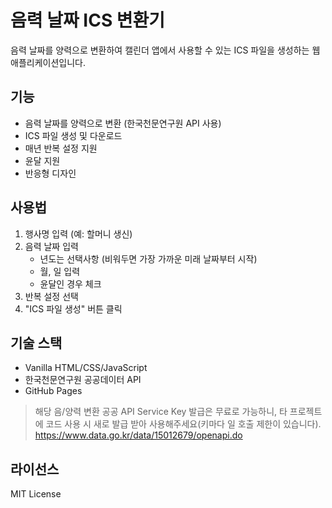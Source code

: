# 음력 날짜 ICS 변환기

음력 날짜를 양력으로 변환하여 캘린더 앱에서 사용할 수 있는 ICS 파일을 생성하는 웹 애플리케이션입니다.

## 기능

- 음력 날짜를 양력으로 변환 (한국천문연구원 API 사용)
- ICS 파일 생성 및 다운로드
- 매년 반복 설정 지원
- 윤달 지원
- 반응형 디자인

## 사용법

1. 행사명 입력 (예: 할머니 생신)
2. 음력 날짜 입력
   - 년도는 선택사항 (비워두면 가장 가까운 미래 날짜부터 시작)
   - 월, 일 입력
   - 윤달인 경우 체크
3. 반복 설정 선택
4. "ICS 파일 생성" 버튼 클릭

## 기술 스택

- Vanilla HTML/CSS/JavaScript
- 한국천문연구원 공공데이터 API
- GitHub Pages

> 해당 음/양력 변환 공공 API Service Key 발급은 무료로 가능하니, 타 프로젝트에 코드 사용 시 새로 발급 받아 사용해주세요(키마다 일 호출 제한이 있습니다).
> https://www.data.go.kr/data/15012679/openapi.do

## 라이선스

MIT License